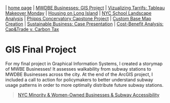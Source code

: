 | [home page](https://cristinagoeller.github.io/cristina-goeller-portfolio/) | [MWDBE Businesses: GIS Project](MWDBEBusinesses) | [Vizualizing Tarrifs: Tableau Makeover Monday](TableauRemake) | [Housing on Long Island](final-project-part-one) | [NYC School Landscape Analysis](EDCSchoolsAnalysis) | [Phipps Concervatory Capstone Project](CapstoneProjectPhipps) | [Custom Base Map Creation](AdvancedGISPortfolio) | [Sustainable Business: Case Presentation](SustainableBusiness) | [Cost-Benefit Analysis: Cap&Trade v. Carbon Tax](Cap&TradevCarbonTax)

# GIS Final Project
For my final project in Graphical Information Systems, I created a storymap of MWBE Businesses! It assesses walkability from subway stations to MWDBE Businesses across the city. At the end of the ArcGIS project, I included a call to action for policymakers to better understand subway usage patterns in order to more optimally distribute future subway stations.

> [NYC Minority & Women-Owned Businesses & Subway Accessibility](https://storymaps.arcgis.com/stories/7183b5c9bb7747799057e7802c83ff31)
